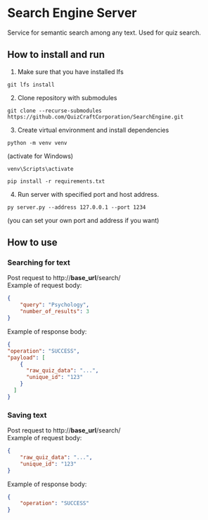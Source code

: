 # Search Engine Server
Service for semantic search among any text. Used for quiz search.
## How to install and run
1. Make sure that you have installed lfs
```console
git lfs install
```

2. Clone repository with submodules
```console
git clone --recurse-submodules https://github.com/QuizCraftCorporation/SearchEngine.git
```

3. Create virtual environment and install dependencies
```console
python -m venv venv
```
(activate for Windows)
```console
venv\Scripts\activate
```

```console
pip install -r requirements.txt
```

4. Run server with specified port and host address.
```console
py server.py --address 127.0.0.1 --port 1234
```
(you can set your own port and address if you want)

## How to use
### Searching for text
Post request to http://**base_url**/search/
<br/>
Example of request body:
```JSON
{
	"query": "Psychology",
	"number_of_results": 3
}
```
Example of response body:
```JSON
{
"operation": "SUCCESS",
"payload": [
    {
      "raw_quiz_data": "...",
      "unique_id": "123"
    }
  ] 
}
```
### Saving text
Post request to http://**base_url**/search/
<br/>
Example of request body:
```JSON
{
	"raw_quiz_data": "...",
	"unique_id": "123"
}
```
Example of response body:
```JSON
{
	"operation": "SUCCESS"
}
```
